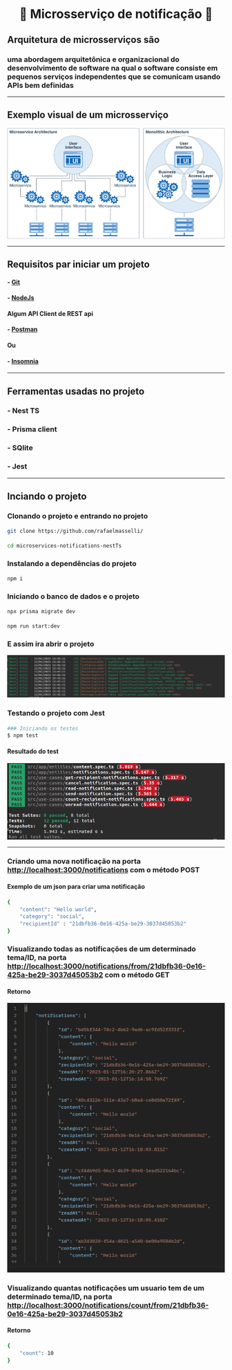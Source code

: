 <h1 align=center >💬 Microsserviço de notificação 💬</h1>

## Arquitetura de microsserviços são

### uma abordagem arquitetônica e organizacional do desenvolvimento de software na qual o software consiste em pequenos serviços independentes que se comunicam usando APIs bem definidas

<hr>

## Exemplo visual de um microsserviço

![arquitetura de microsserviços](/.github/architecture.png)

<hr>

## Requisitos par iniciar um projeto

#### - [Git](https://git-scm.com/)

#### - [NodeJs](https://nodejs.org/en/)

#### Algum API Client de REST api

#### - [Postman](https://www.postman.com/)

#### Ou

#### - [Insomnia](https://insomnia.rest/download)

<hr>

## Ferramentas usadas no projeto

### - Nest TS

### - Prisma client

### - SQlite

### - Jest

<hr>

## Inciando o projeto

### Clonando o projeto e entrando no projeto

```bash
git clone https://github.com/rafaelmasselli/

cd microservices-notifications-nestTs
```

### Instalando a dependências do projeto

```bash
npm i
```

### Iniciando o banco de dados e o projeto

```bash
npx prisma migrate dev

npm run start:dev
```

### E assim ira abrir o projeto

![Projeto rodando](./.github/project-started.png)

### Testando o projeto com Jest

```bash
### Iniciando os testes
$ npm test
```

#### Resultado do test

![terminal de teste do projeto](./.github/test-projet.png)

<hr>

### Criando uma nova notificação na porta <http://localhost:3000/notifications> com o método POST

#### Exemplo de um json para criar uma notificação

```bash
{
    "content": "Hello world",
    "category": "social",
    "recipientId" : "21dbfb36-0e16-425a-be29-3037d45053b2"
}
```

### Visualizando todas as notificações de um determinado tema/ID, na porta <http://localhost:3000/notifications/from/21dbfb36-0e16-425a-be29-3037d45053b2> com o método GET

#### Retorno

![Resultado das notificações](/.github/result-notifications.png)

### Visualizando quantas notificações um usuario tem de um determinado tema/ID, na porta <http://localhost:3000/notifications/count/from/21dbfb36-0e16-425a-be29-3037d45053b2>

#### Retorno

```bash
{
    "count": 10
}
```
